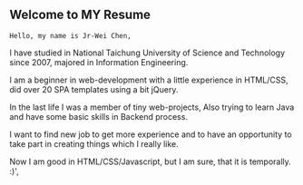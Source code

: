 ## Welcome to MY Resume

    Hello, my name is Jr-Wei Chen, 

I have studied in National Taichung University of Science and Technology since 2007, majored in Information Engineering. 

I am a beginner in web-development with a little experience in HTML/CSS, did over 20 SPA templates using a bit jQuery.

In the last life I was a member of tiny web-projects, Also trying to learn Java and have some basic skills in Backend process.

I want to find new job to get more experience and to have an opportunity to take part in creating things which I really like.

Now I am good in HTML/CSS/Javascript, but I am sure, that it is temporally. :)',
